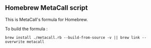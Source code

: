 ## Homebrew MetaCall script

This is MetaCall's formula for Homebrew.

To build the formula : 

```
brew install ./metacall.rb --build-from-source -v || brew link --overwrite metacall
```
